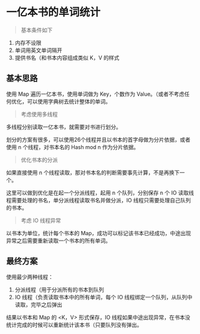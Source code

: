 # 一亿本书的单词统计

> 基本条件如下

1. 内存不设限
2. 单词用英文单词隔开
3. 提供书名（和书本内容组成类似 K，V 的样式



## 基本思路

使用 Map 遍历一亿本书，使用单词做为 Key，个数作为 Value。（或者不考虑任何优化，可以使用字典树去统计整体的单词。

> 考虑使用多线程

多线程分别读取一亿本书，就需要对书进行划分。

划分的方案有很多，可以使用26个线程并且以书本的首字母做为分片依据，或者使用 n 个线程，对书本名的 Hash mod n 作为分片依据。

> 优化书本的分派

如果直接使用 n 个线程读取，那对书本名的判断需要事先计算，不是再换下一个。

这里可以做到优化是在起一个分派线程，起用 n 个队列，分别保存 n 个 IO 读取线程需要处理的书名，单分派线程读取书名并做分派，IO 线程只需要处理自己队列的书本。

> 考虑 IO 线程异常

以书本为单位，统计每个书本的 Map，成功可以标记该书本已经成功，中途出现异常之后需要重新读取一个书本的所有单词。





## 最终方案

使用最少两种线程：

1. 分派线程（用于分派所有的书本到队列
2. IO 线程（负责读取书本中的所有单词，每个 IO 线程绑定一个队列，从队列中读取，完毕之后弹出

结果以书本和 Map 的 <K，V> 形式保存，IO 线程如果中途出现异常，在书本没统计完成的时候可以重新统计该本书（只要队列没有弹出。

